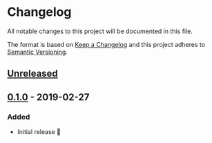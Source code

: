 # Changelog

All notable changes to this project will be documented in this file.

The format is based on [Keep a Changelog](http://keepachangelog.com/en/1.0.0/) and this project adheres to [Semantic Versioning](http://semver.org/spec/v2.0.0.html).

## [Unreleased]

## [0.1.0] - 2019-02-27
### Added
- Initial release 🎉

[Unreleased]: https://github.com/CultureHQ/rack-queries/compare/v0.1.0...HEAD
[0.1.0]: https://github.com/CultureHQ/rack-queries/compare/f4f0b2...v0.1.0
